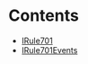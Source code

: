 

# Contents
- [IRule701](IRule701.sol/interface.IRule701.md)
- [IRule701Events](IRule701Events.sol/interface.IRule701Events.md)
